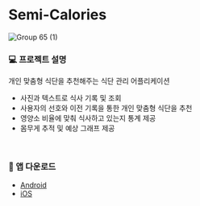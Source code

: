 # Semi-Calories

![Group 65 (1)](https://github.com/semi-calories/Frontend/assets/58768930/52f4f1e2-2f7d-4bac-b217-18388ccf5249)
<br>
### 💻  프로젝트 설명
개인 맞춤형 식단을 추천해주는 식단 관리 어플리케이션

* 사진과 텍스트로 식사 기록 및 조회
* 사용자의 선호와 이전 기록을 통한 개인 맞춤형 식단을 추천
* 영양소 비율에 맞춰 식사하고 있는지 통계 제공
* 몸무게 추적 및 예상 그래프 제공

<br>


### 📍 앱 다운로드
* [Android](https://play.google.com/store/apps/details?id=com.shimhyesu.SemiCalories)
* [iOS](https://apps.apple.com/kr/app/semi-calories/id6471895779)




